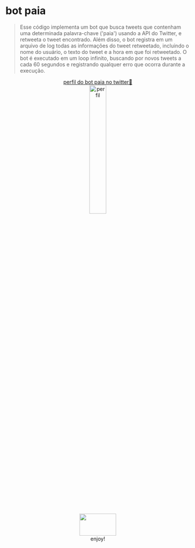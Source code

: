 # bot paia

> Esse código implementa um bot que busca tweets que contenham uma determinada palavra-chave ('paia') usando a API do Twitter, e retweeta o tweet encontrado. 
> Além disso, o bot registra em um arquivo de log todas as informações do tweet retweetado, incluindo o nome do usuário, o texto do tweet e a hora em que foi 
> retweetado.
> O bot é executado em um loop infinito, buscando por novos tweets a cada 60 segundos e registrando qualquer erro que ocorra durante a execução.

<p align=center>
    <a href="https://twitter.com/botpaia">perfil do bot paia no twitter🔗</a>
    <br>
    <img style="width: 30%; height: 30%;" src="https://i.imgur.com/3WDsaG8.png" alt="perfil">
  <br>  
    <img src="https://i.imgur.com/hQbeGJG.png" width="100" height="60">  
  <br>
    <span>enjoy!
  <br>
</p>
